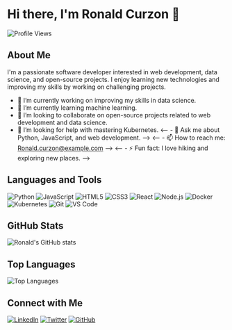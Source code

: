 # Hi there, I'm Ronald Curzon 👋

![Profile Views](https://komarev.com/ghpvc/?username=rbcurzon&color=blue)

## About Me

I'm a passionate software developer interested in web development, data science, and open-source projects. I enjoy learning new technologies and improving my skills by working on challenging projects.

- 🔭 I’m currently working on improving my skills in data science.
- 🌱 I’m currently learning machine learning.
- 👯 I’m looking to collaborate on open-source projects related to web development and data science.
- 🤔 I’m looking for help with mastering Kubernetes.
<-- - 💬 Ask me about Python, JavaScript, and web development. -->
<-- - 📫 How to reach me: [Ronald.curzon@example.com](mailto:Ronald.curzon@example.com) -->
<-- - ⚡ Fun fact: I love hiking and exploring new places. -->

## Languages and Tools

![Python](https://img.shields.io/badge/-Python-3776AB?style=flat&logo=python&logoColor=white)
![JavaScript](https://img.shields.io/badge/-JavaScript-F7DF1E?style=flat&logo=javascript&logoColor=black)
![HTML5](https://img.shields.io/badge/-HTML5-E34F26?style=flat&logo=html5&logoColor=white)
![CSS3](https://img.shields.io/badge/-CSS3-1572B6?style=flat&logo=css3&logoColor=white)
![React](https://img.shields.io/badge/-React-61DAFB?style=flat&logo=react&logoColor=black)
![Node.js](https://img.shields.io/badge/-Node.js-339933?style=flat&logo=node.js&logoColor=white)
![Docker](https://img.shields.io/badge/-Docker-2496ED?style=flat&logo=docker&logoColor=white)
![Kubernetes](https://img.shields.io/badge/-Kubernetes-326CE5?style=flat&logo=kubernetes&logoColor=white)
![Git](https://img.shields.io/badge/-Git-F05032?style=flat&logo=git&logoColor=white)
![VS Code](https://img.shields.io/badge/-VS%20Code-007ACC?style=flat&logo=visual-studio-code&logoColor=white)

## GitHub Stats

![Ronald's GitHub stats](https://github-readme-stats.vercel.app/api?username=rbcurzon&show_icons=true&theme=radical)

## Top Languages

![Top Languages](https://github-readme-stats.vercel.app/api/top-langs/?username=rbcurzon&layout=compact&theme=radical)

## Connect with Me

[![LinkedIn](https://img.shields.io/badge/-LinkedIn-0077B5?style=flat&logo=linkedin&logoColor=white)](https://www.linkedin.com/in/Ronald-curzon/)
[![Twitter](https://img.shields.io/badge/-Twitter-1DA1F2?style=flat&logo=twitter&logoColor=white)](https://twitter.com/rbcurzon)
[![GitHub](https://img.shields.io/badge/-GitHub-181717?style=flat&logo=github&logoColor=white)](https://github.com/rbcurzon)
